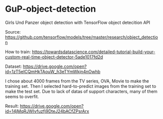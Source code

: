 # GuP-object-detection
Girls Und Panzer object detection with TensorFlow object detecition API

Source: https://github.com/tensorflow/models/tree/master/research/object_detection

How to train: https://towardsdatascience.com/detailed-tutorial-build-your-custom-real-time-object-detector-5ade1017fd2d

Dataset: https://drive.google.com/open?id=1zT5eICQmHkTAouW_h3eTYmWkjn4nOwhb

I chose about 4000 frames from the TV series, OVA, Movie to make the training set. Then I selected hard-to-predict images from the training set to make the test set. Due to lack of datas of support characters, many of them seems to overfit.

Result: https://drive.google.com/open?id=14jMqRJWIvfuzfj9DteJ24bACfZPsrArx
